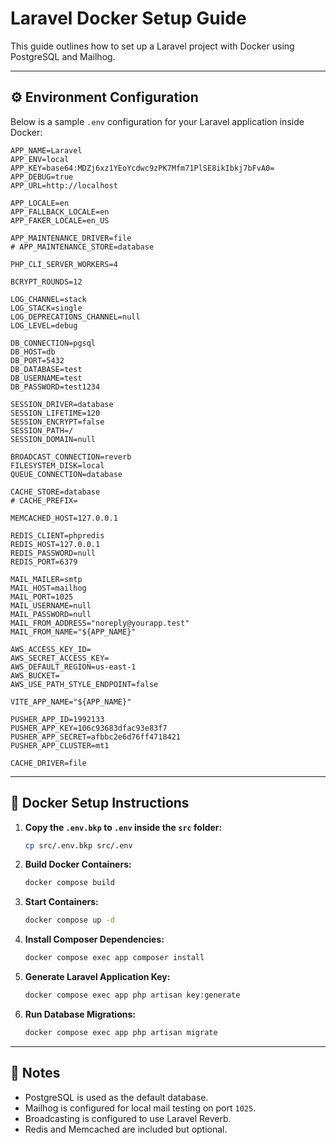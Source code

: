 # Laravel Docker Setup Guide

This guide outlines how to set up a Laravel project with Docker using PostgreSQL and Mailhog.

---

## ⚙️ Environment Configuration

Below is a sample `.env` configuration for your Laravel application inside Docker:

```env
APP_NAME=Laravel
APP_ENV=local
APP_KEY=base64:MDZj6xz1YEoYcdwc9zPK7Mfm71PlSE8ikIbkj7bFvA0=
APP_DEBUG=true
APP_URL=http://localhost

APP_LOCALE=en
APP_FALLBACK_LOCALE=en
APP_FAKER_LOCALE=en_US

APP_MAINTENANCE_DRIVER=file
# APP_MAINTENANCE_STORE=database

PHP_CLI_SERVER_WORKERS=4

BCRYPT_ROUNDS=12

LOG_CHANNEL=stack
LOG_STACK=single
LOG_DEPRECATIONS_CHANNEL=null
LOG_LEVEL=debug

DB_CONNECTION=pgsql
DB_HOST=db
DB_PORT=5432
DB_DATABASE=test
DB_USERNAME=test
DB_PASSWORD=test1234

SESSION_DRIVER=database
SESSION_LIFETIME=120
SESSION_ENCRYPT=false
SESSION_PATH=/
SESSION_DOMAIN=null

BROADCAST_CONNECTION=reverb
FILESYSTEM_DISK=local
QUEUE_CONNECTION=database

CACHE_STORE=database
# CACHE_PREFIX=

MEMCACHED_HOST=127.0.0.1

REDIS_CLIENT=phpredis
REDIS_HOST=127.0.0.1
REDIS_PASSWORD=null
REDIS_PORT=6379

MAIL_MAILER=smtp
MAIL_HOST=mailhog
MAIL_PORT=1025
MAIL_USERNAME=null
MAIL_PASSWORD=null
MAIL_FROM_ADDRESS="noreply@yourapp.test"
MAIL_FROM_NAME="${APP_NAME}"

AWS_ACCESS_KEY_ID=
AWS_SECRET_ACCESS_KEY=
AWS_DEFAULT_REGION=us-east-1
AWS_BUCKET=
AWS_USE_PATH_STYLE_ENDPOINT=false

VITE_APP_NAME="${APP_NAME}"

PUSHER_APP_ID=1992133
PUSHER_APP_KEY=106c93683dfac93e83f7
PUSHER_APP_SECRET=afbbc2e6d76ff4718421
PUSHER_APP_CLUSTER=mt1 

CACHE_DRIVER=file
```

---

## 🐳 Docker Setup Instructions

1. **Copy the `.env.bkp` to `.env` inside the `src` folder:**

    ```bash
    cp src/.env.bkp src/.env
    ```

2. **Build Docker Containers:**

    ```bash
    docker compose build
    ```

3. **Start Containers:**

    ```bash
    docker compose up -d
    ```

4. **Install Composer Dependencies:**

    ```bash
    docker compose exec app composer install
    ```

5. **Generate Laravel Application Key:**

    ```bash
    docker compose exec app php artisan key:generate
    ```

6. **Run Database Migrations:**

    ```bash
    docker compose exec app php artisan migrate
    ```

---

## 📝 Notes

- PostgreSQL is used as the default database.
- Mailhog is configured for local mail testing on port `1025`.
- Broadcasting is configured to use Laravel Reverb.
- Redis and Memcached are included but optional.
